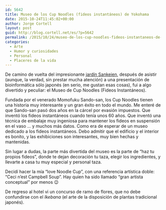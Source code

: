 ```yaml
---
id: 5642
title: Museo de los Cup Noodles (fideos instantáneos) de Yokohama
date: 2015-10-24T11:45:02+00:00
author: Jorge Cortell
layout: post
guid: http://blog.cortell.net/es/?p=5642
permalink: /2015/10/24/museo-de-los-cup-noodles-fideos-instantaneos-de-yokohama/
categories:
  - Arte
  - Humor y curiosidades
  - Personal
  - Placeres de la vida
---
```

De camino de vuelta del impresionante <a href="http://blog.cortell.net/es/2015/10/22/jardin-sankeien-de-yokohama/" target="_blank">jardín Sankeien</a>, después de asistir (aunque, la verdad, sin prestar mucha atención) a una presentación de bioinformática sólo japonés (en serio, me gustan esas cosas), fui a algo divertido y peculiar: el Museo de Cup Noodles (Fideos Instantáneos).

Fundada por el venerado Momofuku Sando-san, los Cup Noodles tienen una historia muy interesante y un gran éxito en todo el mundo. Me enteré de que Sando-san pasó dos años en la cárcel por evasión impuestos. Que inventó los fideos instantáneos cuando tenía unos 60 años. Que inventó una técnica de embalaje muy ingeniosa para mantener los fideos en suspensión en el vaso &#8230; y muchos más datos. Como era de esperar de un museo dedicado a los fideos instantáneos. Debo admitir que el edificio y el interior es bonito, y las exhibiciones son interesantes, muy bien hechas y mantenidas.

Sin lugar a dudas, la parte más divertida del museo es la parte de &#8220;haz tu propios fideos&#8221;, donde te dejan decoración tu taza, elegir los ingredientes, y llevarte a casa tu muy especial y personal taza.

Decidí hacer la mía &#8220;love Noodle Cup&#8221;, con una referencia artística doble: &#8220;Ceci n&#8217;est Campbell Soup&#8221;. Hay quien ha sido llamado &#8220;gran artista conceptual&#8221; por menos 😉

De regreso al hotel vi un concurso de ramo de flores, que no debe confundirse con el _Ikebana_ (el arte de la disposición de plantas tradicional japonés).